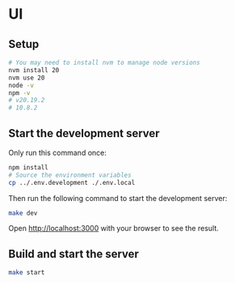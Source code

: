# UI

## Setup

```bash
# You may need to install nvm to manage node versions
nvm install 20
nvm use 20
node -v
npm -v
# v20.19.2
# 10.8.2
```

## Start the development server

Only run this command once:

```bash
npm install
# Source the environment variables
cp ../.env.development ./.env.local
```

Then run the following command to start the development server:

```bash
make dev
```

Open [http://localhost:3000](http://localhost:3000) with your browser to see the result.

## Build and start the server

```bash
make start
```
